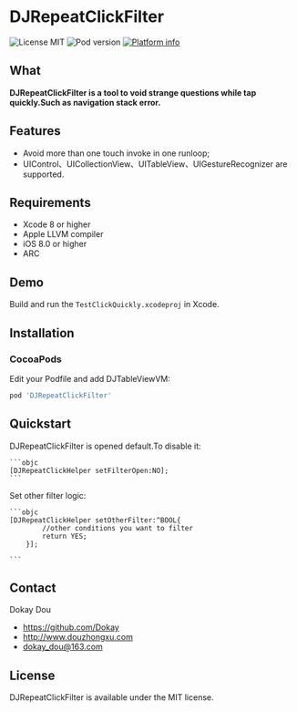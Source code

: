 DJRepeatClickFilter
==========

![License MIT](https://img.shields.io/github/license/mashape/apistatus.svg?maxAge=2592000)
![Pod version](https://img.shields.io/cocoapods/v/DJRepeatClickFilter.svg?style=flat)
[![Platform info](https://img.shields.io/cocoapods/p/DJTableViewVM.svg?style=flat)](http://cocoadocs.org/docsets/DJRepeatClickFilter)

## What

__DJRepeatClickFilter is a tool to void strange questions while tap quickly.Such as navigation stack error.__

## Features
* Avoid more than one touch invoke in one runloop;
* UIControl、UICollectionView、UITableView、UIGestureRecognizer are supported.

## Requirements
* Xcode 8 or higher
* Apple LLVM compiler
* iOS 8.0 or higher
* ARC

## Demo

Build and run the `TestClickQuickly.xcodeproj` in Xcode.


## Installation

###  CocoaPods
Edit your Podfile and add DJTableViewVM:

``` bash
pod 'DJRepeatClickFilter'
```

## Quickstart

DJRepeatClickFilter is opened default.To disable it:
	
	```objc
	[DJRepeatClickHelper setFilterOpen:NO];
	```
	
Set other filter logic:
	
	```objc
	[DJRepeatClickHelper setOtherFilter:^BOOL{
	        //other conditions you want to filter
	        return YES;
	    }];
		
	```

## Contact

Dokay Dou

- https://github.com/Dokay
- http://www.douzhongxu.com
- dokay_dou@163.com

## License

DJRepeatClickFilter is available under the MIT license.


